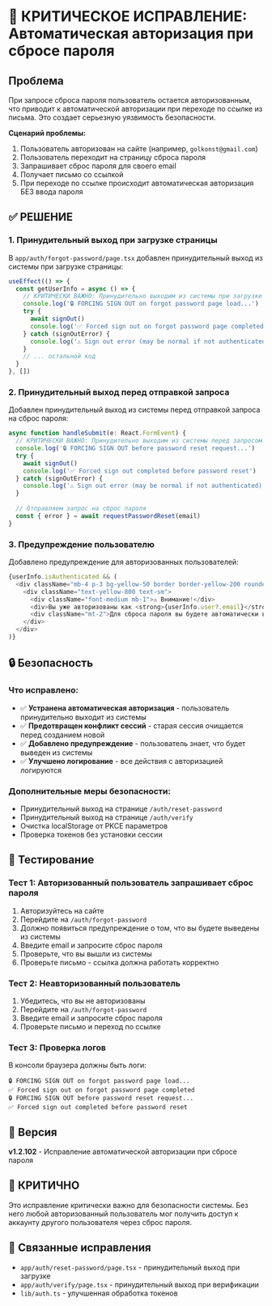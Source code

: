 # 🚨 КРИТИЧЕСКОЕ ИСПРАВЛЕНИЕ: Автоматическая авторизация при сбросе пароля

## Проблема
При запросе сброса пароля пользователь остается авторизованным, что приводит к автоматической авторизации при переходе по ссылке из письма. Это создает серьезную уязвимость безопасности.

**Сценарий проблемы:**
1. Пользователь авторизован на сайте (например, `golkonst@gmail.com`)
2. Пользователь переходит на страницу сброса пароля
3. Запрашивает сброс пароля для своего email
4. Получает письмо со ссылкой
5. При переходе по ссылке происходит автоматическая авторизация БЕЗ ввода пароля

## ✅ РЕШЕНИЕ

### 1. Принудительный выход при загрузке страницы
В `app/auth/forgot-password/page.tsx` добавлен принудительный выход из системы при загрузке страницы:

```typescript
useEffect(() => {
  const getUserInfo = async () => {
    // КРИТИЧЕСКИ ВАЖНО: Принудительно выходим из системы при загрузке страницы
    console.log('🔒 FORCING SIGN OUT on forgot password page load...')
    try {
      await signOut()
      console.log('✅ Forced sign out on forgot password page completed')
    } catch (signOutError) {
      console.log('⚠️ Sign out error (may be normal if not authenticated):', signOutError)
    }
    // ... остальной код
  }
}, [])
```

### 2. Принудительный выход перед отправкой запроса
Добавлен принудительный выход из системы перед отправкой запроса на сброс пароля:

```typescript
async function handleSubmit(e: React.FormEvent) {
  // КРИТИЧЕСКИ ВАЖНО: Принудительно выходим из системы перед запросом сброса пароля
  console.log('🔒 FORCING SIGN OUT before password reset request...')
  try {
    await signOut()
    console.log('✅ Forced sign out completed before password reset')
  } catch (signOutError) {
    console.log('⚠️ Sign out error (may be normal if not authenticated):', signOutError)
  }
  
  // Отправляем запрос на сброс пароля
  const { error } = await requestPasswordReset(email)
}
```

### 3. Предупреждение пользователю
Добавлено предупреждение для авторизованных пользователей:

```typescript
{userInfo.isAuthenticated && (
  <div className="mb-4 p-3 bg-yellow-50 border border-yellow-200 rounded-lg">
    <div className="text-yellow-800 text-sm">
      <div className="font-medium mb-1">⚠️ Внимание!</div>
      <div>Вы уже авторизованы как <strong>{userInfo.user?.email}</strong></div>
      <div className="mt-2">Для сброса пароля вы будете автоматически выйдены из системы.</div>
    </div>
  </div>
)}
```

## 🔒 Безопасность

### Что исправлено:
- ✅ **Устранена автоматическая авторизация** - пользователь принудительно выходит из системы
- ✅ **Предотвращен конфликт сессий** - старая сессия очищается перед созданием новой
- ✅ **Добавлено предупреждение** - пользователь знает, что будет выведен из системы
- ✅ **Улучшено логирование** - все действия с авторизацией логируются

### Дополнительные меры безопасности:
- Принудительный выход на странице `/auth/reset-password`
- Принудительный выход на странице `/auth/verify`
- Очистка localStorage от PKCE параметров
- Проверка токенов без установки сессии

## 🧪 Тестирование

### Тест 1: Авторизованный пользователь запрашивает сброс пароля
1. Авторизуйтесь на сайте
2. Перейдите на `/auth/forgot-password`
3. Должно появиться предупреждение о том, что вы будете выведены из системы
4. Введите email и запросите сброс пароля
5. Проверьте, что вы вышли из системы
6. Проверьте письмо - ссылка должна работать корректно

### Тест 2: Неавторизованный пользователь
1. Убедитесь, что вы не авторизованы
2. Перейдите на `/auth/forgot-password`
3. Введите email и запросите сброс пароля
4. Проверьте письмо и переход по ссылке

### Тест 3: Проверка логов
В консоли браузера должны быть логи:
```
🔒 FORCING SIGN OUT on forgot password page load...
✅ Forced sign out on forgot password page completed
🔒 FORCING SIGN OUT before password reset request...
✅ Forced sign out completed before password reset
```

## 📝 Версия
**v1.2.102** - Исправление автоматической авторизации при сбросе пароля

## 🚨 КРИТИЧНО
Это исправление критически важно для безопасности системы. Без него любой авторизованный пользователь мог получить доступ к аккаунту другого пользователя через сброс пароля.

## 🔄 Связанные исправления
- `app/auth/reset-password/page.tsx` - принудительный выход при загрузке
- `app/auth/verify/page.tsx` - принудительный выход при верификации
- `lib/auth.ts` - улучшенная обработка токенов

